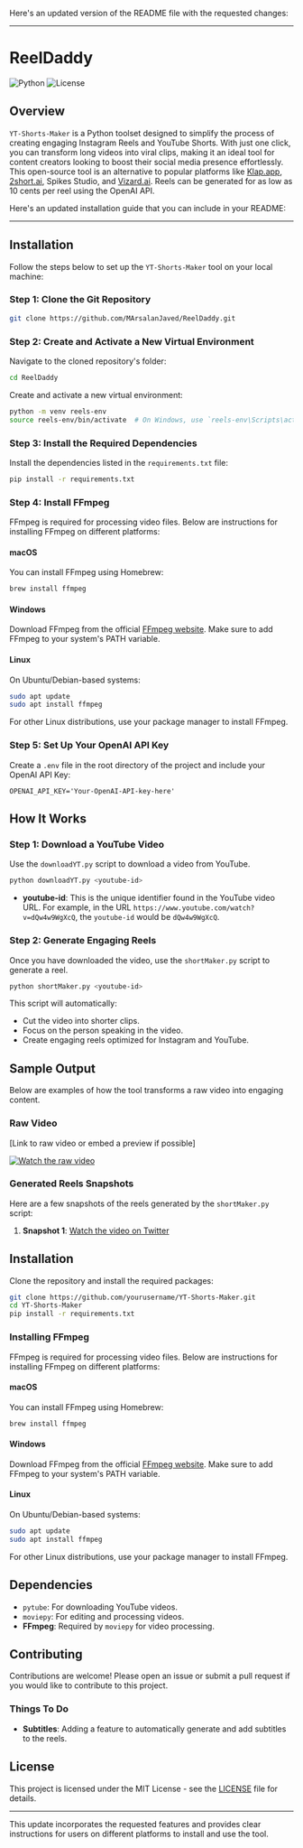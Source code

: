 Here's an updated version of the README file with the requested changes:

---

# ReelDaddy

![Python](https://img.shields.io/badge/Python-3.8+-blue)
![License](https://img.shields.io/badge/License-MIT-green)

## Overview

`YT-Shorts-Maker` is a Python toolset designed to simplify the process of creating engaging Instagram Reels and YouTube Shorts. With just one click, you can transform long videos into viral clips, making it an ideal tool for content creators looking to boost their social media presence effortlessly. This open-source tool is an alternative to popular platforms like [Klap.app](https://klap.app/), [2short.ai](https://2short.ai/), Spikes Studio, and [Vizard.ai](https://vizard.ai/). Reels can be generated for as low as 10 cents per reel using the OpenAI API.

Here's an updated installation guide that you can include in your README:

---

## Installation

Follow the steps below to set up the `YT-Shorts-Maker` tool on your local machine:

### Step 1: Clone the Git Repository

```bash
git clone https://github.com/MArsalanJaved/ReelDaddy.git
```

### Step 2: Create and Activate a New Virtual Environment

Navigate to the cloned repository's folder:

```bash
cd ReelDaddy
```

Create and activate a new virtual environment:

```bash
python -m venv reels-env
source reels-env/bin/activate  # On Windows, use `reels-env\Scripts\activate`
```

### Step 3: Install the Required Dependencies

Install the dependencies listed in the `requirements.txt` file:

```bash
pip install -r requirements.txt
```

### Step 4: Install FFmpeg

FFmpeg is required for processing video files. Below are instructions for installing FFmpeg on different platforms:

#### macOS

You can install FFmpeg using Homebrew:

```bash
brew install ffmpeg
```

#### Windows

Download FFmpeg from the official [FFmpeg website](https://ffmpeg.org/download.html). Make sure to add FFmpeg to your system's PATH variable.

#### Linux

On Ubuntu/Debian-based systems:

```bash
sudo apt update
sudo apt install ffmpeg
```

For other Linux distributions, use your package manager to install FFmpeg.

### Step 5: Set Up Your OpenAI API Key

Create a `.env` file in the root directory of the project and include your OpenAI API Key:

```
OPENAI_API_KEY='Your-OpenAI-API-key-here'
```

## How It Works

### Step 1: Download a YouTube Video

Use the `downloadYT.py` script to download a video from YouTube.

```bash
python downloadYT.py <youtube-id>
```

- **youtube-id**: This is the unique identifier found in the YouTube video URL. For example, in the URL `https://www.youtube.com/watch?v=dQw4w9WgXcQ`, the `youtube-id` would be `dQw4w9WgXcQ`.

### Step 2: Generate Engaging Reels

Once you have downloaded the video, use the `shortMaker.py` script to generate a reel.

```bash
python shortMaker.py <youtube-id>
```

This script will automatically:

- Cut the video into shorter clips.
- Focus on the person speaking in the video.
- Create engaging reels optimized for Instagram and YouTube.

## Sample Output

Below are examples of how the tool transforms a raw video into engaging content.

### Raw Video

[Link to raw video or embed a preview if possible]

[![Watch the raw video](https://img.youtube.com/vi/qpoRO378qRY/maxresdefault.jpg)](https://www.youtube.com/watch?v=qpoRO378qRY&t=15s)

### Generated Reels Snapshots

Here are a few snapshots of the reels generated by the `shortMaker.py` script:

1. **Snapshot 1**: [Watch the video on Twitter](https://twitter.com/i/status/1819930564264144903)

## Installation

Clone the repository and install the required packages:

```bash
git clone https://github.com/yourusername/YT-Shorts-Maker.git
cd YT-Shorts-Maker
pip install -r requirements.txt
```

### Installing FFmpeg

FFmpeg is required for processing video files. Below are instructions for installing FFmpeg on different platforms:

#### macOS

You can install FFmpeg using Homebrew:

```bash
brew install ffmpeg
```

#### Windows

Download FFmpeg from the official [FFmpeg website](https://ffmpeg.org/download.html). Make sure to add FFmpeg to your system's PATH variable.

#### Linux

On Ubuntu/Debian-based systems:

```bash
sudo apt update
sudo apt install ffmpeg
```

For other Linux distributions, use your package manager to install FFmpeg.

## Dependencies

- `pytube`: For downloading YouTube videos.
- `moviepy`: For editing and processing videos.
- **FFmpeg**: Required by `moviepy` for video processing.

## Contributing

Contributions are welcome! Please open an issue or submit a pull request if you would like to contribute to this project.

### Things To Do

- **Subtitles**: Adding a feature to automatically generate and add subtitles to the reels.

## License

This project is licensed under the MIT License - see the [LICENSE](LICENSE) file for details.

---

This update incorporates the requested features and provides clear instructions for users on different platforms to install and use the tool.
